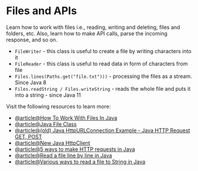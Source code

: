 # Files and APIs

Learn how to work with files i.e., reading, writing and deleting, files and folders, etc. Also, learn how to make API calls, parse the incoming response, and so on.

- `FileWriter` - this class is useful to create a file by writing characters into it
- `FileReader` - this class is useful to read data in form of characters from file
- `Files.lines(Paths.get("file.txt")))` - processing the files as a stream. Since Java 8
- `Files.readString / Files.writeString` - reads the whole file and puts it into a string - since Java 11

Visit the following resources to learn more:

- [@article@How To Work With Files In Java](https://www.marcobehler.com/guides/java-files)
- [@article@Java File Class](https://www.javatpoint.com/java-file-class)
- [@article@(old) Java HttpURLConnection Example - Java HTTP Request GET, POST](https://www.digitalocean.com/community/tutorials/java-httpurlconnection-example-java-http-request-get-post)
- [@article@New Java HttpClient](https://www.baeldung.com/java-9-http-client)
- [@article@5 ways to make HTTP requests in Java](https://www.twilio.com/blog/5-ways-to-make-http-requests-in-java)
- [@article@Read a file line by line in Java](https://mkyong.com/java8/java-8-stream-read-a-file-line-by-line/)
- [@article@Various ways to read a file to String in Java](https://howtodoinjava.com/java/io/java-read-file-to-string-examples/)
